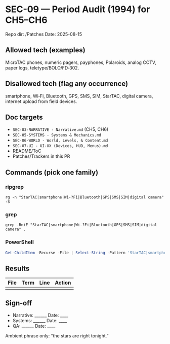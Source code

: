# SEC-09 — Period Audit (1994) for CH5–CH6
Repo dir: /Patches
Date: 2025-08-15

## Allowed tech (examples)
MicroTAC phones, numeric pagers, payphones, Polaroids, analog CCTV, paper logs, teletype/BOLO/FD‑302.

## Disallowed tech (flag any occurrence)
smartphone, Wi‑Fi, Bluetooth, GPS, SMS, SIM, StarTAC, digital camera, internet upload from field devices.

## Doc targets
- `SEC-03-NARRATIVE - Narrative.md` (CH5, CH6)
- `SEC-05-SYSTEMS - Systems & Mechanics.md`
- `SEC-06-WORLD - World, Levels, & Content.md`
- `SEC-07-UI - UI-UX (Devices, HUD, Menus).md`
- README/ToC
- Patches/Trackers in this PR

## Commands (pick one family)

### ripgrep
```
rg -n "StarTAC|smartphone|Wi-?Fi|Bluetooth|GPS|SMS|SIM|digital camera" -S
```

### grep
```
grep -RniE "StarTAC|smartphone|Wi-?Fi|Bluetooth|GPS|SMS|SIM|digital camera" .
```

### PowerShell
```powershell
Get-ChildItem -Recurse -File | Select-String -Pattern 'StarTAC|smartphone|Wi-?Fi|Bluetooth|GPS|SMS|SIM|digital camera'
```

## Results
| File | Term | Line | Action |
|---|---|---|---|
|  |  |  |  |

## Sign‑off
- Narrative: ______  Date: ____
- Systems:  ______  Date: ____
- QA:       ______  Date: ____

Ambient phrase only: “the stars are right tonight.”
